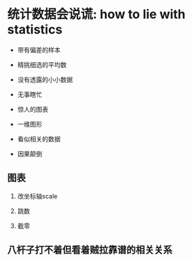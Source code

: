 # 统计数据会说谎: how to lie with statistics

- 带有偏差的样本

- 精挑细选的平均数

- 没有透露的小小数据

- 无事瞎忙

- 惊人的图表

- 一维图形

- 看似相关的数据

- 因果颠倒

## 图表

1. 改坐标轴scale

2. 跳数

3. 截零

## 八杆子打不着但看着贼拉靠谱的相关关系


